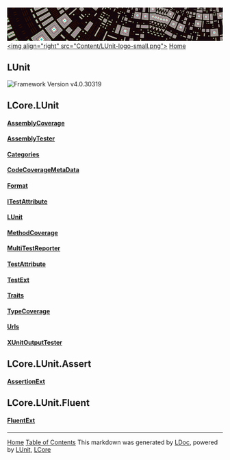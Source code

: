 ![](Content/LUnit-banner-small.png "")
[&lt;img align=&quot;right&quot; src=&quot;Content/LUnit-logo-small.png&quot;&gt;](../README.md)
[Home](../README.md)

## LUnit
![Framework Version v4.0.30319](http://b.repl.ca/v1/Framework-Version%20v4.0.30319-blue.png "")


LCore.LUnit
------

#### [AssemblyCoverage](docs/AssemblyCoverage.md)

#### [AssemblyTester](docs/AssemblyTester.md)

#### [Categories](docs/Categories.md)

#### [CodeCoverageMetaData](docs/CodeCoverageMetaData.md)

#### [Format](docs/Format.md)

#### [ITestAttribute](docs/ITestAttribute.md)

#### [LUnit](docs/LUnit.md)

#### [MethodCoverage](docs/MethodCoverage.md)

#### [MultiTestReporter](docs/MultiTestReporter.md)

#### [TestAttribute](docs/TestAttribute.md)

#### [TestExt](docs/TestExt.md)

#### [Traits](docs/Traits.md)

#### [TypeCoverage](docs/TypeCoverage.md)

#### [Urls](docs/Urls.md)

#### [XUnitOutputTester](docs/XUnitOutputTester.md)

LCore.LUnit.Assert
------

#### [AssertionExt](docs/AssertionExt.md)

LCore.LUnit.Fluent
------

#### [FluentExt](docs/FluentExt.md)



---

[Home](../README.md) [Table of Contents](../TableOfContents.md)
This markdown was generated by [LDoc](https://github.com/CodeSingularity/LDoc), powered by [LUnit](https://github.com/CodeSingularity/LUnit), [LCore](https://github.com/CodeSingularity/LCore)
